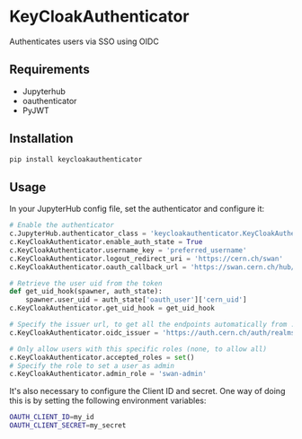 # KeyCloakAuthenticator

Authenticates users via SSO using OIDC


## Requirements

* Jupyterhub
* oauthenticator
* PyJWT

## Installation

```bash
pip install keycloakauthenticator
```

## Usage

In your JupyterHub config file, set the authenticator and configure it:

```python
# Enable the authenticator
c.JupyterHub.authenticator_class = 'keycloakauthenticator.KeyCloakAuthenticator'
c.KeyCloakAuthenticator.enable_auth_state = True
c.KeyCloakAuthenticator.username_key = 'preferred_username'
c.KeyCloakAuthenticator.logout_redirect_uri = 'https://cern.ch/swan'
c.KeyCloakAuthenticator.oauth_callback_url = 'https://swan.cern.ch/hub/oauth_callback'

# Retrieve the user uid from the token
def get_uid_hook(spawner, auth_state):
    spawner.user_uid = auth_state['oauth_user']['cern_uid']
c.KeyCloakAuthenticator.get_uid_hook = get_uid_hook

# Specify the issuer url, to get all the endpoints automatically from .well-known/openid-configuration
c.KeyCloakAuthenticator.oidc_issuer = 'https://auth.cern.ch/auth/realms/cern'

# Only allow users with this specific roles (none, to allow all)
c.KeyCloakAuthenticator.accepted_roles = set()
# Specify the role to set a user as admin
c.KeyCloakAuthenticator.admin_role = 'swan-admin'
```

It's also necessary to configure the Client ID and secret. One way of doing this is by setting the following environment variables:

```bash
OAUTH_CLIENT_ID=my_id
OAUTH_CLIENT_SECRET=my_secret
```